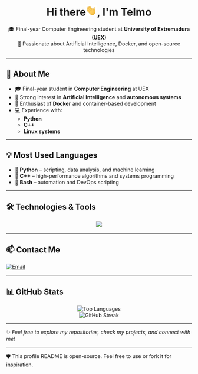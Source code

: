 <h1 align="center">Hi there<img src="https://raw.githubusercontent.com/ABSphreak/ABSphreak/master/gifs/Hi.gif" width="30px">, I'm Telmo</h1>

<p align="center">
  🎓 Final-year Computer Engineering student at <strong>University of Extremadura (UEX)</strong>  
  <br />
  🤖 Passionate about Artificial Intelligence, Docker, and open-source technologies  
</p>

---

## 🚀 About Me

- 🎓 Final-year student in **Computer Engineering** at UEX  
- 🤖 Strong interest in **Artificial Intelligence** and **autonomous systems**  
- 🐳 Enthusiast of **Docker** and container-based development  
- 💻 Experience with:
  - **Python**
  - **C++**
  - **Linux systems**

---

## 💡 Most Used Languages

- 🐍 **Python** – scripting, data analysis, and machine learning  
- 💠 **C++** – high-performance algorithms and systems programming  
- 🐚 **Bash** – automation and DevOps scripting  

---

## 🛠️ Technologies & Tools

<p align="center">
  <a href="https://skillicons.dev">
    <img src="https://skillicons.dev/icons?i=git,cpp,c,discord,docker,npm,github,html,linux,md,py,opencv,vscode,clion,qt,ps,&perline=14" />
  </a>
</p>

---

## 📫 Contact Me

[![Email](https://img.shields.io/badge/Email-grey?style=for-the-badge&logo=gmail)](mailto:telmo.clemente.serrano@gmail.com)

---

## 📊 GitHub Stats

<p align="center">
  <img src="https://github-readme-stats.vercel.app/api/top-langs/?username=T3lm0&layout=compact&theme=tokyonight" alt="Top Languages" />
  <br />
  <img src="https://streak-stats.demolab.com?user=T3lm0&theme=tokyonight&hide_border=true" alt="GitHub Streak" />
</p>

---

✨ *Feel free to explore my repositories, check my projects, and connect with me!*

---
🛡️ This profile README is open-source. Feel free to use or fork it for inspiration.

